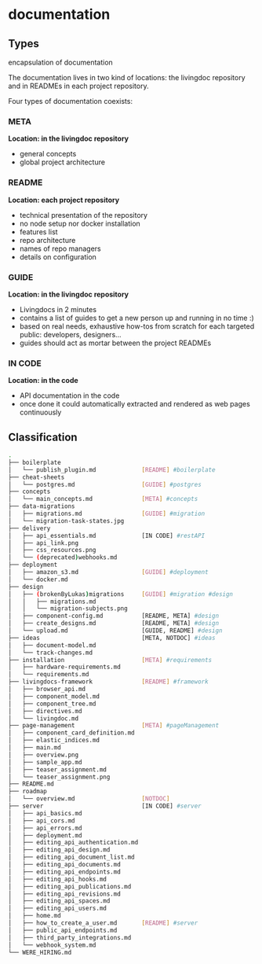 # documentation

## Types

encapsulation of documentation

The documentation lives in two kind of locations: the livingdoc repository and in READMEs in each project repository.

Four types of documentation coexists:

### META
**Location: in the livingdoc repository**
- general concepts
- global project architecture

### README
**Location: each project repository**
- technical presentation of the repository
- no node setup nor docker installation
- features list
- repo architecture
- names of repo managers
- details on configuration

### GUIDE
**Location: in the livingdoc repository**
- Livingdocs in 2 minutes
- contains a list of guides to get a new person up and running in no time :)
- based on real needs, exhaustive how-tos from scratch for each targeted public: developers, designers...
- guides should act as mortar between the project READMEs

### IN CODE
**Location: in the code**
- API documentation in the code
- once done it could automatically extracted and rendered as web pages continuously

## Classification

```bash
.
├── boilerplate
│   └── publish_plugin.md             [README] #boilerplate
├── cheat-sheets
│   └── postgres.md                   [GUIDE] #postgres
├── concepts
│   └── main_concepts.md              [META] #concepts
├── data-migrations
│   ├── migrations.md                 [GUIDE] #migration
│   └── migration-task-states.jpg
├── delivery
│   ├── api_essentials.md             [IN CODE] #restAPI
│   ├── api_link.png
│   ├── css_resources.png
│   └── (deprecated)webhooks.md
├── deployment
│   ├── amazon_s3.md                  [GUIDE] #deployment
│   └── docker.md
├── design
│   ├── (brokenByLukas)migrations     [GUIDE] #migration #design
│   │   ├── migrations.md
│   │   └── migration-subjects.png
│   ├── component-config.md           [README, META] #design
│   ├── create_designs.md             [README, META] #design
│   └── upload.md                     [GUIDE, README] #design
├── ideas                             [META, NOTDOC] #ideas
│   ├── document-model.md
│   └── track-changes.md
├── installation                      [META] #requirements
│   ├── hardware-requirements.md
│   └── requirements.md
├── livingdocs-framework              [README] #framework
│   ├── browser_api.md
│   ├── component_model.md
│   ├── component_tree.md
│   ├── directives.md
│   └── livingdoc.md
├── page-management                   [META] #pageManagement
│   ├── component_card_definition.md
│   ├── elastic_indices.md
│   ├── main.md
│   ├── overview.png
│   ├── sample_app.md
│   ├── teaser_assignment.md
│   └── teaser_assignment.png
├── README.md
├── roadmap
│   └── overview.md                   [NOTDOC]
├── server                            [IN CODE] #server
│   ├── api_basics.md
│   ├── api_cors.md
│   ├── api_errors.md
│   ├── deployment.md
│   ├── editing_api_authentication.md
│   ├── editing_api_design.md
│   ├── editing_api_document_list.md
│   ├── editing_api_documents.md
│   ├── editing_api_endpoints.md
│   ├── editing_api_hooks.md
│   ├── editing_api_publications.md
│   ├── editing_api_revisions.md
│   ├── editing_api_spaces.md
│   ├── editing_api_users.md
│   ├── home.md
│   ├── how_to_create_a_user.md       [README] #server
│   ├── public_api_endpoints.md
│   ├── third_party_integrations.md
│   └── webhook_system.md
└── WERE_HIRING.md
```


